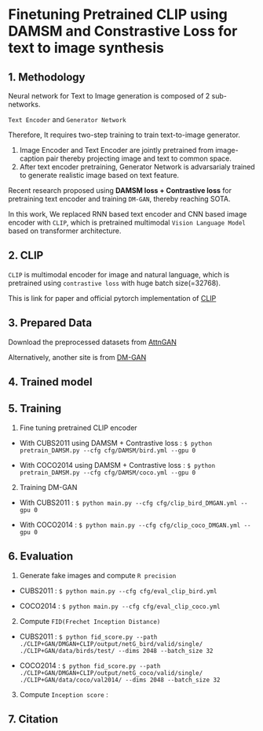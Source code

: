 # Finetuning Pretrained CLIP using DAMSM and Constrastive Loss for text to image synthesis

## 1. Methodology
Neural network for Text to Image generation is composed of 2 sub-networks. 

```Text Encoder``` and ```Generator Network``` 

Therefore, It requires two-step training to train text-to-image generator.

1. Image Encoder and Text Encoder are jointly pretrained from image-caption pair thereby projecting image and text to common space.
2. After text encoder pretraining, Generator Network is advarsarialy trained to generate realistic image based on text feature.

Recent research proposed using <b>DAMSM loss + Contrastive loss</b> for pretraining text encoder and training ```DM-GAN```, thereby reaching SOTA.

In this work, We replaced RNN based text encoder and CNN based image encoder with ```CLIP```, which is pretrained multimodal ```Vision Language Model``` based on transformer architecture.  

## 2. CLIP

```CLIP``` is multimodal encoder for image and natural language, which is pretrained using ```contrastive loss``` with huge batch size(=32768). 

This is link for paper and official pytorch implementation of [CLIP](https://openai.com/blog/clip/)

## 3. Prepared Data

Download the preprocessed datasets from [AttnGAN](https://github.com/taoxugit/AttnGAN)

Alternatively, another site is from [DM-GAN](https://github.com/MinfengZhu/DM-GAN)

## 4. Trained model


## 5. Training
1. Fine tuning pretrained CLIP encoder

- With CUBS2011 using DAMSM + Contrastive loss : ```$ python pretrain_DAMSM.py --cfg cfg/DAMSM/bird.yml --gpu 0```

- With COCO2014 using DAMSM + Contrastive loss : ```$ python pretrain_DAMSM.py --cfg cfg/DAMSM/coco.yml --gpu 0```

2. Training DM-GAN

- With CUBS2011 : ```$ python main.py --cfg cfg/clip_bird_DMGAN.yml --gpu 0```

- With COCO2014 : ```$ python main.py --cfg cfg/clip_coco_DMGAN.yml --gpu 0```

## 6. Evaluation
1. Generate fake images and compute ```R precision```

- CUBS2011 : ```$ python main.py --cfg cfg/eval_clip_bird.yml```

- COCO2014 : ```$ python main.py --cfg cfg/eval_clip_coco.yml```

2. Compute ```FID(Frechet Inception Distance)``` 

- CUBS2011 : ```$ python fid_score.py --path ./CLIP+GAN/DMGAN+CLIP/output/netG_bird/valid/single/ ./CLIP+GAN/data/birds/test/ --dims 2048 --batch_size 32```

- COCO2014 : ```$ python fid_score.py --path ./CLIP+GAN/DMGAN+CLIP/output/netG_coco/valid/single/ ./CLIP+GAN/data/coco/val2014/ --dims 2048 --batch_size 32```
 
3. Compute ```Inception score``` : 

## 7. Citation

